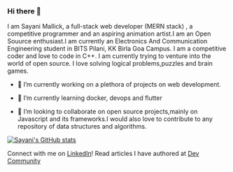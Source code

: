 
### Hi there 👋
I am Sayani Mallick, a full-stack web developer (MERN stack) , a competitive programmer and an aspiring animation artist.I am an Open Souurce enthusiast.I am currently an Electronics And Communication Engineering student in BITS Pilani, KK Birla Goa Campus. I am a competitive coder and love to code in C++. I am currently trying to venture into the world of open source.  I love solving logical problems,puzzles and brain games. 

- 🔭 I’m currently working on a plethora of projects on web development.

- 🌱 I’m currently learning docker, devops and flutter

- 👯 I’m looking to collaborate on open source projects,mainly on Javascript and its frameworks.I would also love to contribute to any repository of data structures and algorithms.

[![Sayani's GitHub stats](https://github-readme-stats.vercel.app/api?username=SAY-droid427&theme=monokai)](https://github.com/SAY-droid427/github-readme-stats)

Connect with me on [LinkedIn](https://www.linkedin.com/in/sayani-mallick-80825018b)!
Read articles I have authored at [Dev Community](https://dev.to/saydroid427)
<!--
**SAY-droid427/SAY-droid427** is a ✨ _special_ ✨ repository because its `README.md` (this file) appears on your GitHub profile.

Here are some ideas to get you started:

- 🤔 I’m looking for help with ...
- 💬 Ask me about ...
- 📫 How to reach me: ...
- 😄 Pronouns: ...
- ⚡ Fun fact: ...
-->
